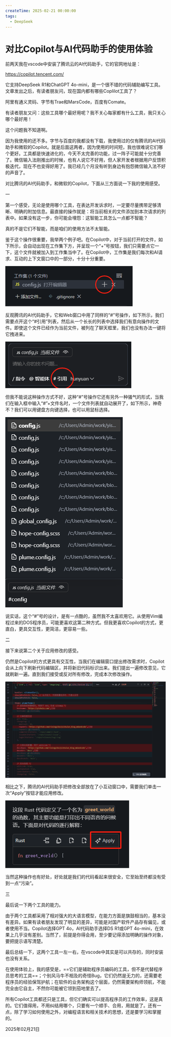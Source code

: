 ```yaml
---
createTime: 2025-02-21 00:00:00
tags:
  - DeepSeek
---
```

# 对比Copilot与AI代码助手的使用体验

前两天我在vscode中安装了腾讯云的AI代码助手，它的官网地址是：

https://copilot.tencent.com/

它支持DeepSeek R1和ChatGPT 4o-mini，是一个很不错的代码辅助编写工具。文章发出之后，有读者朋友问，现在国内都有哪些Coplilot工具了？

阿里有通义灵码、字节有Trae和MarsCode，百度有Comate。

有读者朋友又问：这些工具哪个最好用呢？我不关心每家都有什么工具，我只关心哪个最好用！

这个问题我不知道啊。

因为我使用的还不多。字节与百度的我都没有下载，我使用过的仅有腾讯的AI代码助手和微软的Copilot。就是后面这两者，因为使用的时间短，我也很难说它们哪个更好。工具都是快速进化的，今天不太完善的功能，过一阵子可能就十分完善了。微信输入法刚推出的时候，也有人说它不好用，但人家开发者根据用户反馈积极迭代，现在不也变得好用了。我已经几个月没有听到身边有抱怨微信输入法不好的声音了。

对比腾讯的AI代码助手，和微软的Copilot，下面从三方面说一下我的使用感受。

一

第一个感受，无论是使用哪个工具，在表达开发诉求时，一定要尽量携带足够清晰、明确的附加信息。最直接的操作就是：将当前相关的文件添加到本次请求的列表中。如果没有这一步，你可能会埋怨：这智能工具怎么一点都不智能？

真的不是它们不智能，而是咱们的使用方法不太智能。

鉴于这个操作很重要，我举两个例子吧。在Copilot中，对于当前打开的文件，如下所示，会自动出现在工作集下方，并呈现一个“+”号按钮，我们只需要点它一下，这个文件就被加入到工作集当中了。在Copilot中，工作集是我们每次和AI请求、互动的上下文窗口中的一部分，十分十分重要。

![image-20250221180110786](./assets/image-20250221180110786.png)

反观腾讯的AI代码助手，它和Web窗口中用了同样的“#”号操作，如下所示，我们需要点开这个“#引用”列表，然后从一个长长的列表中选择我们有意向操作的文件。即使这个文件已经作为当前文件，被列在了聊天框里，我们也没有办法一键将它拽进来。

![image-20250221180400496](./assets/image-20250221180400496.png)

但我不能说这种操作方式不好，这种“#”号操作它还有另外一种骚气的形式，当我们在输入框中输入“#”+文件名时，一个文件列表就自动展开了，如下所示，神奇不？我们可以用键盘方向键选择，也可以用鼠标选择。

![image-20250221180647260](./assets/image-20250221180647260.png)

说实话，这个“#”号的设计，是有一点酷的，虽然我不太喜欢用它。从使用Vim编程过来的DOS程序员，可能更喜欢这第二种方式。但我更喜欢Copilot的方式，更直白，更具交互性，更简洁，更容易一些。

二

接下来说第二个关于应用修改的感受。

仍然是Copilot的方式更具有交互性，当我们在编辑窗口提出修改需求时，Copilot会从上向下刷新代码编辑区，并将新旧代码标识出来。我们提出一遍修改意见，它就刷新一遍。直到我们接受或反对所有修改，完成本次修改操作。

![image-20250221175510391](./assets/image-20250221175510391.png)

相比之下，腾讯的AI代码助手把修改全部放在了小互动窗口中，需要我们单击一次“Apply”按钮才能应用修改。

![image-20250221181300416](./assets/image-20250221181300416.png)

当然这种操作也有好处，好处就是我们的代码看起来很安全，它至始至终都没有受到一点“污染”。

三

最后说一下两个工具的能力。

由于两个工具都采用了相对强大的大语言模型，在能力方面是旗鼓相当的，基本没有差异。如果有读者朋友发现了明显的差异，可能是对国产软件产品存有偏见，或者使用不当。Copilot选择GPT 4o，AI代码助手选择DS R1或GPT 4o-mini，在效果上几乎没有差别。当然了，前提是你得会用，至少要记得添加明确的操作对象，要把提示语写清楚。

最后总结一下，这两个工具一左一右，在vscode中其实是可以共存的，同时安装也没有关系。

在使用体验上，我的感受是，==它们是辅助程序员编码的工具，但不是代替程序员思考的工具==；个别风马牛不相及的奇怪Bug，它们仍然是无力的，还需要老程序员的经验保驾护航；在软件的业务架构这个层面，仍然需要架构师领航，不能完全由它自主，不然你可能被它领到茄地里去了。

所有Copilot工具都还只是工具，但它们确实可以提高程序员的工作效率，这是真的。它们值得用，不用纠结用哪个，只要有一个顺手、合用，用就是了。还有一点，除了学习如何使用之外，对编程语言和相关技术的思想，还是要学习和掌握的。

2025年02月21日